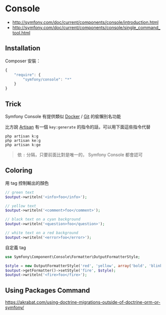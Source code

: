 # Console

* http://symfony.com/doc/current/components/console/introduction.html
* http://symfony.com/doc/current/components/console/single_command_tool.html

## Installation

Composer 安裝：

```javascript
{
    "require": {
        "symfony/console": "*"
    }
}
```

## Trick

Symfony Console 有提供類似 [Docker](/docker/README.md) / [Git](/vcs/git/README.md) 的偷懶別名功能

比方說 [Artisan](/framework/laravel/5.0/README.md) 有一個 `key:generate` 的指令的話，可以用下面這些指令代替

    php artisan k:g
    php artisan ke:g
    php artisan k:ge

> 依 `:` 分隔，只要前面比對是唯一的， Symfony Console 都會認可

## Coloring

用 tag 控制輸出的顏色

```php
// green text
$output->writeln('<info>foo</info>');

// yellow text
$output->writeln('<comment>foo</comment>');

// black text on a cyan background
$output->writeln('<question>foo</question>');

// white text on a red background
$output->writeln('<error>foo</error>');
```

自定義 tag

```php
use Symfony\Component\Console\Formatter\OutputFormatterStyle;

$style = new OutputFormatterStyle('red', 'yellow', array('bold', 'blink'));
$output->getFormatter()->setStyle('fire', $style);
$output->writeln('<fire>foo</fire>');
```

## Using Packages Command

https://akrabat.com/using-doctrine-migrations-outside-of-doctrine-orm-or-symfony/
